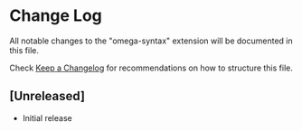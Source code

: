 # Change Log

All notable changes to the "omega-syntax" extension will be documented in this file.

Check [Keep a Changelog](http://keepachangelog.com/) for recommendations on how to structure this file.

## [Unreleased]

- Initial release